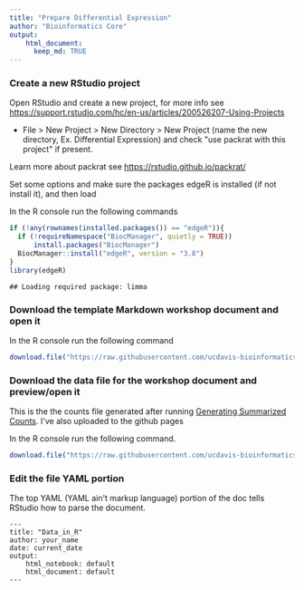 ```yaml
---
title: "Prepare Differential Expression"
author: "Bioinformatics Core"
output:
    html_document:
      keep_md: TRUE
---
```


### Create a new RStudio project

Open RStudio and create a new project, for more info see <https://support.rstudio.com/hc/en-us/articles/200526207-Using-Projects>

* File > New Project > New Directory > New Project (name the new directory, Ex. Differential Expression) and check "use packrat with this project" if present.

Learn more about packrat see <https://rstudio.github.io/packrat/>

Set some options and make sure the packages edgeR is installed (if not install it), and then load

In the R console run the following commands

```r
if (!any(rownames(installed.packages()) == "edgeR")){
  if (!requireNamespace("BiocManager", quietly = TRUE))
      install.packages("BiocManager")
  BiocManager::install("edgeR", version = "3.8")
}
library(edgeR)
```

```
## Loading required package: limma
```


### Download the template Markdown workshop document and open it

In the R console run the following command

```r
download.file("https://raw.githubusercontent.com/ucdavis-bioinformatics-training/2019_March_UCSF_mRNAseq_Workshop/master/differential_expression/DE_Analysis.Rmd", "DE_Analysis.Rmd.Rmd")
```

### Download the data file for the workshop document and preview/open it

This is the the counts file generated after running [Generating Summarized Counts](https://ucdavis-bioinformatics-training.github.io/2019_March_UCSF_mRNAseq_Workshop/data_reduction/counts.html). I've also uploaded to the github pages 

In the R console run the following command.

```r
download.file("https://raw.githubusercontent.com/ucdavis-bioinformatics-training/2019_March_UCSF_mRNAseq_Workshop/master/differential_expression/de_data/rnaseq_workshop_counts.txt", "rnaseq_workshop_counts.txt")
```

### Edit the file YAML portion

The top YAML (YAML ain't markup language) portion of the doc tells RStudio how to parse the document.

<pre><code>---
title: "Data_in_R"
author: your_name
date: current_date
output:
    html_notebook: default
    html_document: default
---</code></pre>

